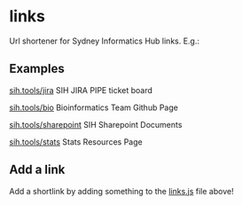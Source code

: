 # links
Url shortener for Sydney Informatics Hub links. E.g.:

## Examples

[sih.tools/jira](sih.tools/jira) SIH JIRA PIPE ticket board

[sih.tools/bio](sih.tools/bio) Bioinformatics Team Github Page

[sih.tools/sharepoint](sih.tools/sharepoint) SIH Sharepoint Documents

[sih.tools/stats](sih.tools/stats) Stats Resources Page

## Add a link

Add a shortlink by adding something to the [links.js](links.js) file above!
